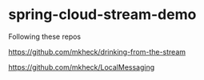# spring-cloud-stream-demo

Following these repos

https://github.com/mkheck/drinking-from-the-stream

https://github.com/mkheck/LocalMessaging
